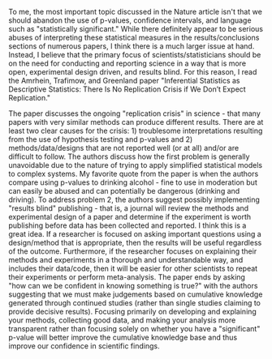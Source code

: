 To me, the most important topic discussed in the Nature article isn't that we should abandon the use of p-values, confidence intervals, and language such as "statistically significant." While there definitely appear to be serious abuses of interpreting these statistical measures in the results/conclusions sections of numerous papers, I think there is a much larger issue at hand. Instead, I believe that the primary focus of scientists/statisticians should be on the need for conducting and reporting science in a way that is more open, experimental design driven, and results blind. For this reason, I read the Amrhein, Trafimow, and Greenland paper "Inferential Statistics as Descriptive Statistics: There Is No Replication Crisis if We Don’t Expect Replication."

The paper discusses the ongoing "replication crisis" in science - that many papers with very similar methods can produce different results. There are at least two clear causes for the crisis: 1) troublesome interpretations resulting from the use of hypothesis testing and p-values and 2) methods/data/designs that are not reported well (or at all) and/or are difficult to follow. The authors discuss how the first problem is generally unavoidable due to the nature of trying to apply simplified statistical models to complex systems. My favorite quote from the paper is when the authors compare using p-values to drinking alcohol - fine to use in moderation but can easily be abused and can potentially be dangerous (drinking and driving). To address problem 2, the authors suggest possibly implementing "results blind" publishing - that is, a journal will review the methods and experimental design of a paper and determine if the experiment is worth publishing before data has been collected and reported. I think this is a great idea. If a researcher is focused on asking important questions using a design/method that is appropriate, then the results will be useful regardless of the outcome. Furthermore, if the researcher focuses on explaining their methods and experiments in a thorough and understandable way, and includes their data/code, then it will be easier for other scientists to repeat their experiments or perform meta-analysis. The paper ends by asking "how can we be confident in knowing something is true?" with the authors suggesting that we must make judgements based on cumulative knowledge generated through continued studies (rather than single studies claiming to provide decisive results). Focusing primarily on developing and explaining your methods, collecting good data, and making your analysis more transparent rather than focusing solely on whether you have a "significant" p-value will better improve the cumulative knowledge base and thus improve our confidence in scientific findings.